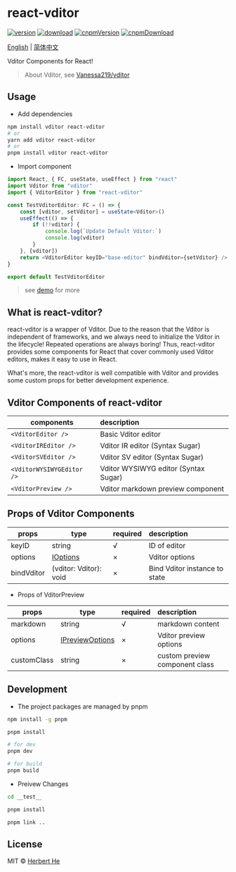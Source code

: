 # react-vditor

[![version](https://img.shields.io/npm/v/react-vditor.svg)](https://www.npmjs.com/package/react-vditor)
[![download](https://img.shields.io/npm/dm/react-vditor.svg)](https://www.npmjs.com/package/react-vditor)
[![cnpmVersion](https://cnpmjs.org/badge/v/react-vditor.svg)](https://cnpmjs.org/package/react-vditor)
[![cnpmDownload](https://cnpmjs.org/badge/d/react-vditor.svg)](https://cnpmjs.org/package/react-vditor)

[English](./README.md) | [简体中文](./README.zh_CN.md)

Vditor Components for React!

> About Vditor, see [Vanessa219/vditor](https://github.com/Vanessa219/vditor)

## Usage

- Add dependencies

```bash
npm install vditor react-vditor
# or
yarn add vditor react-vditor
# or
pnpm install vditor react-vditor
```

- Import component

```ts
import React, { FC, useState, useEffect } from "react"
import Vditor from "vditor"
import { VditorEditor } from "react-vditor"

const TestVditorEditor: FC = () => {
    const [vditor, setVditor] = useState<Vditor>()
    useEffect(() => {
        if (!!vditor) {
            console.log(`Update Default Vditor:`)
            console.log(vditor)
        }
    }, [vditor])
    return <VditorEditor keyID="base-editor" bindVditor={setVditor} />
}

export default TestVditorEditor
```

> see [demo](./__test__/) for more

## What is react-vditor?

react-vditor is a wrapper of Vditor. Due to the reason that the Vditor is independent of frameworks, and we always need to initialize the Vditor in the lifecycle! Repeated operations are always boring! Thus, react-vditor provides some components for React that cover commonly used Vditor editors, makes it easy to use in React.

What's more, the react-vditor is well compatible with Vditor and provides some custom props for better development experience.

## Vditor Components of react-vditor

| components                | description                          |
| ------------------------- | :----------------------------------- |
| `<VditorEditor />`        | Basic Vditor editor                  |
| `<VditorIREditor />`      | Vditor IR editor (Syntax Sugar)      |
| `<VditorSVEditor />`      | Vditor SV editor (Syntax Sugar)      |
| `<VditorWYSIWYGEditor />` | Vditor WYSIWYG editor (Syntax Sugar) |
| `<VditorPreview />`       | Vditor markdown preview component    |

## Props of Vditor Components

| props      | type                                       | required | description                   |
| ---------- | ------------------------------------------ | -------- | :---------------------------- |
| keyID      | string                                     | √        | ID of editor                  |
| options    | [IOptions](./src/types/options/options.ts) | ×        | Vditor options                |
| bindVditor | (vditor: Vditor): void                     | ×        | Bind Vditor instance to state |

- Props of VditorPreview

| props       | type                                              | required | description                    |
| ----------- | ------------------------------------------------- | -------- | :----------------------------- |
| markdown    | string                                            | √        | markdown content               |
| options     | [IPreviewOptions](./src/types/options/preview.ts) | ×        | Vditor preview options         |
| customClass | string                                            | ×        | custom preview component class |

## Development

- The project packages are managed by pnpm

```bash
npm install -g pnpm

pnpm install

# for dev
pnpm dev

# for build
pnpm build
```

- Preivew Changes

```bash
cd __test__

pnpm install

pnpm link ..
```

## License

MIT &copy; [Herbert He](https://github.com/HerbertHe)
